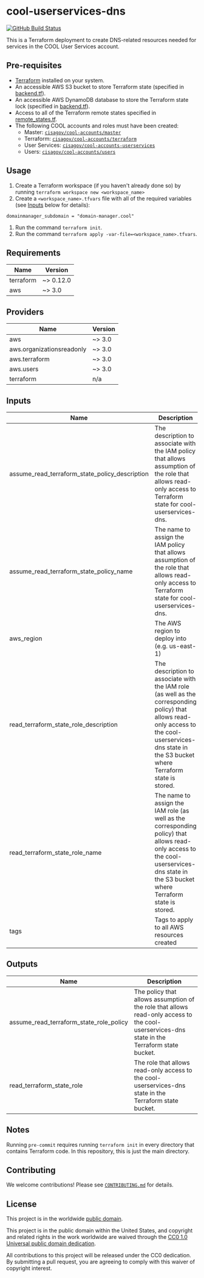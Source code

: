 # cool-userservices-dns #

[![GitHub Build Status](https://github.com/cisagov/cool-userservices-dns/workflows/build/badge.svg)](https://github.com/cisagov/cool-userservices-dns/actions)

This is a Terraform deployment to create DNS-related resources needed for
services in the COOL User Services account.

## Pre-requisites ##

- [Terraform](https://www.terraform.io/) installed on your system.
- An accessible AWS S3 bucket to store Terraform state
  (specified in [backend.tf](backend.tf)).
- An accessible AWS DynamoDB database to store the Terraform state lock
  (specified in [backend.tf](backend.tf)).
- Access to all of the Terraform remote states specified in
  [remote_states.tf](remote_states.tf).
- The following COOL accounts and roles must have been created:
  - Master:
    [`cisagov/cool-accounts/master`](https://github.com/cisagov/cool-accounts/master)
  - Terraform:
    [`cisagov/cool-accounts/terraform`](https://github.com/cisagov/cool-accounts/terraform)
  - User Services:
    [`cisagov/cool-accounts-userservices`](https://github.com/cisagov/cool-accounts-userservices)
  - Users:
    [`cisagov/cool-accounts/users`](https://github.com/cisagov/cool-accounts/users)

## Usage ##

1. Create a Terraform workspace (if you haven't already done so) by running
   `terraform workspace new <workspace_name>`
1. Create a `<workspace_name>.tfvars` file with all of the required
  variables (see [Inputs](#Inputs) below for details):

  ```hcl
  domainmanager_subdomain = "domain-manager.cool"
  ```

1. Run the command `terraform init`.
1. Run the command `terraform apply -var-file=<workspace_name>.tfvars`.

## Requirements ##

| Name | Version |
|------|---------|
| terraform | ~> 0.12.0 |
| aws | ~> 3.0 |

## Providers ##

| Name | Version |
|------|---------|
| aws | ~> 3.0 |
| aws.organizationsreadonly | ~> 3.0 |
| aws.terraform | ~> 3.0 |
| aws.users | ~> 3.0 |
| terraform | n/a |

## Inputs ##

| Name | Description | Type | Default | Required |
|------|-------------|------|---------|:--------:|
| assume_read_terraform_state_policy_description | The description to associate with the IAM policy that allows assumption of the role that allows read-only access to Terraform state for cool-userservices-dns. | `string` | `Allow assumption of the ReadUserServicesDNSTerraformState role in the Terraform account.` | no |
| assume_read_terraform_state_policy_name | The name to assign the IAM policy that allows assumption of the role that allows read-only access to Terraform state for cool-userservices-dns. | `string` | `AssumeReadUserServicesDNSTerraformState` | no |
| aws_region | The AWS region to deploy into (e.g. us-east-1) | `string` | `us-east-1` | no |
| read_terraform_state_role_description | The description to associate with the IAM role (as well as the corresponding policy) that allows read-only access to the cool-userservices-dns state in the S3 bucket where Terraform state is stored. | `string` | `Allows read-only access to the cool-userservices-dns state in the S3 bucket where Terraform state is stored.` | no |
| read_terraform_state_role_name | The name to assign the IAM role (as well as the corresponding policy) that allows read-only access to the cool-userservices-dns state in the S3 bucket where Terraform state is stored. | `string` | `ReadUserServicesDNSTerraformState` | no |
| tags | Tags to apply to all AWS resources created | `map(string)` | `{}` | no |

## Outputs ##

| Name | Description |
|------|-------------|
| assume_read_terraform_state_role_policy | The policy that allows assumption of the role that allows read-only access to the cool-userservices-dns state in the Terraform state bucket. |
| read_terraform_state_role | The role that allows read-only access to the cool-userservices-dns state in the Terraform state bucket. |

## Notes ##

Running `pre-commit` requires running `terraform init` in every directory that
contains Terraform code. In this repository, this is just the main directory.

## Contributing ##

We welcome contributions!  Please see [`CONTRIBUTING.md`](CONTRIBUTING.md) for
details.

## License ##

This project is in the worldwide [public domain](LICENSE).

This project is in the public domain within the United States, and
copyright and related rights in the work worldwide are waived through
the [CC0 1.0 Universal public domain
dedication](https://creativecommons.org/publicdomain/zero/1.0/).

All contributions to this project will be released under the CC0
dedication. By submitting a pull request, you are agreeing to comply
with this waiver of copyright interest.
